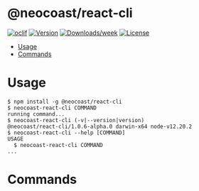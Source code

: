@neocoast/react-cli
=========

[![oclif](https://img.shields.io/badge/cli-oclif-brightgreen.svg)](https://oclif.io)
[![Version](https://img.shields.io/npm/v/react-cli.svg)](https://npmjs.org/package/@neocoast/react-cli)
[![Downloads/week](https://img.shields.io/npm/dw/react-cli.svg)](https://npmjs.org/package/@neocoast/react-cli)
[![License](https://img.shields.io/npm/l/react-cli.svg)](https://github.com/NeoCoast/react-cli/blob/master/package.json)

<!-- toc -->
* [Usage](#usage)
* [Commands](#commands)
<!-- tocstop -->
# Usage
<!-- usage -->
```sh-session
$ npm install -g @neocoast/react-cli
$ neocoast-react-cli COMMAND
running command...
$ neocoast-react-cli (-v|--version|version)
@neocoast/react-cli/1.0.6-alpha.0 darwin-x64 node-v12.20.2
$ neocoast-react-cli --help [COMMAND]
USAGE
  $ neocoast-react-cli COMMAND
...
```
<!-- usagestop -->
# Commands
<!-- commands -->

<!-- commandsstop -->
